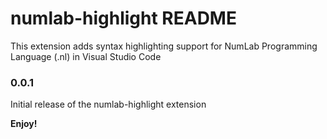 # numlab-highlight README

This extension adds syntax highlighting support for NumLab Programming Language (.nl) in Visual Studio Code

### 0.0.1

Initial release of the numlab-highlight extension


**Enjoy!**
